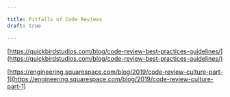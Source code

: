 ```yaml
---

title: Pitfalls of Code Reviews
draft: true

---
```


[https://quickbirdstudios.com/blog/code-review-best-practices-guidelines/](https://quickbirdstudios.com/blog/code-review-best-practices-guidelines/)

[https://engineering.squarespace.com/blog/2019/code-review-culture-part-1](https://engineering.squarespace.com/blog/2019/code-review-culture-part-1)
